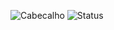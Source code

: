 ![Cabecalho](https://capsule-render.vercel.app/api?type=waving&height=120&color=000000&text=404&animation=fadeIn&desc=not%20found&descAlignY=75&descSize=20&fontColor=FFFFFF)
![Status](https://github-readme-stats.vercel.app/api?username=leodevelloper&theme=dark&show_icons=true)
